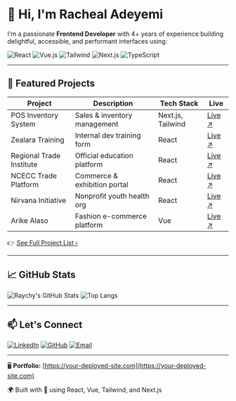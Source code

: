 # 👋 Hi, I'm Racheal Adeyemi

I'm a passionate **Frontend Developer** with 4+ years of experience building delightful, accessible, and performant interfaces using:

![React](https://img.shields.io/badge/-React-61DAFB?style=flat&logo=react&logoColor=000)
![Vue.js](https://img.shields.io/badge/-Vue-42B883?style=flat&logo=vue.js&logoColor=white)
![Tailwind](https://img.shields.io/badge/-TailwindCSS-38B2AC?style=flat&logo=tailwind-css)
![Next.js](https://img.shields.io/badge/-Next.js-000?style=flat&logo=next.js)
![TypeScript](https://img.shields.io/badge/-TypeScript-3178C6?style=flat&logo=typescript)

---

## 💼 Featured Projects

| Project | Description | Tech Stack | Live |
|--------|-------------|------------|------|
| POS Inventory System | Sales & inventory management | Next.js, Tailwind | [Live ↗](https://pos-inventory-green.vercel.app) |
| Zealara Training | Internal dev training form | React | [Live ↗](https://zealarax-training-registration-form.vercel.app) |
| Regional Trade Institute | Official education platform | React | [Live ↗](https://www.regionaltradeinstitute.com) |
| NCECC Trade Platform | Commerce & exhibition portal | React | [Live ↗](https://ncecctrade.com) |
| Nirvana Initiative | Nonprofit youth health org | React | [Live ↗](https://www.nirvanainitiative.org) |
| Arike Alaso | Fashion e-commerce platform | Vue | [Live ↗](https://www.arikealaso.com) |

👉 [See Full Project List ›](https://your-portfolio-domain.com/#projects)

---

## 📈 GitHub Stats

![Raychy's GitHub Stats](https://github-readme-stats.vercel.app/api?username=Raychy&show_icons=true&theme=radical)
![Top Langs](https://github-readme-stats.vercel.app/api/top-langs/?username=Raychy&layout=compact&theme=radical)

---

## 📫 Let's Connect

[![LinkedIn](https://img.shields.io/badge/-LinkedIn-0A66C2?style=flat&logo=linkedin&logoColor=white)](https://linkedin.com/in/cyberbizkit)
[![GitHub](https://img.shields.io/badge/-GitHub-181717?style=flat&logo=github&logoColor=white)](https://github.com/Raychy)
[![Email](https://img.shields.io/badge/-Email-D14836?style=flat&logo=gmail&logoColor=white)](mailto:rachealadeyemi.net@gmail.com)

---

🖥️ **Portfolio:** [https://your-deployed-site.com](https://your-deployed-site.com)

🌍 Built with 💙 using React, Vue, Tailwind, and Next.js

